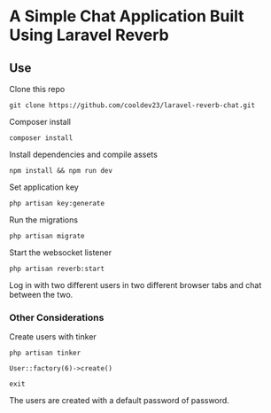 # A Simple Chat Application Built Using Laravel Reverb

## Use
Clone this repo
```
git clone https://github.com/cooldev23/laravel-reverb-chat.git
```
Composer install
```
composer install
```
Install dependencies and compile assets
```
npm install && npm run dev
```
Set application key
```
php artisan key:generate
```
Run the migrations
```
php artisan migrate
```
Start the websocket listener
```
php artisan reverb:start
```
Log in with two different users in two different browser tabs and chat between the two.

### Other Considerations
Create users with tinker
```
php artisan tinker

User::factory(6)->create()

exit
```
The users are created with a default password of password.